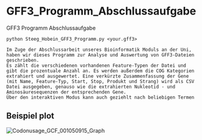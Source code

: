 # GFF3_Programm_Abschlussaufgabe
GFF3 Programm Abschlussaufgabe
```
python Steeg_Hobein_GFF3_Programm.py <your.gff3>

Im Zuge der Abschlussarbeit unseres Bioinformatik Moduls an der Uni, haben wir dieses Programm zur Analyse und Auswertung von GFF3-Dateien geschrieben.
Es zählt die verschiedenen vorhandenen Feature-Typen der Datei und gibt die prozentuale Anzahl an. Es werden außerdem die COG Kategorien extrahiert und ausgewertet. Eine verkürzte Zusammenfassung der Gene (mit Name, Feature-Typ, Start, Stop, Produkt und Strang) wird als CSV Datei ausgegeben, genauso wie die extrahierten Nukleotid - und Aminosäuresequenzen der entsprechenden Gene. 
Über den interaktiven Modus kann auch geziehlt nach beliebigen Termen 
```
## Beispiel plot
![Codonusage_GCF_001050915_Graph](https://user-images.githubusercontent.com/80681798/111205837-f6c4a280-85c7-11eb-842b-5b57011bc8ba.png)
